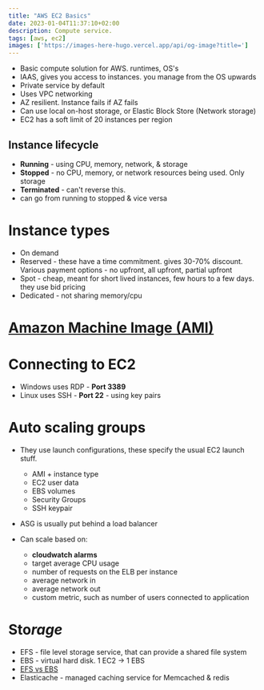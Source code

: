```yaml
---
title: "AWS EC2 Basics"
date: 2023-01-04T11:37:10+02:00
description: Compute service.
tags: [aws, ec2]
images: ['https://images-here-hugo.vercel.app/api/og-image?title=']
---
```


- Basic compute solution for AWS. runtimes, OS's
- IAAS, gives you access to instances. you manage from the OS upwards
- Private service by default
- Uses VPC networking
- AZ resilient. Instance fails if AZ fails
- Can use local on-host storage, or Elastic Block Store (Network storage)
- EC2 has a soft limit of 20 instances per region

## Instance lifecycle

- **Running** - using CPU, memory, network, & storage
- **Stopped** - no CPU, memory, or network resources being used. Only storage
- **Terminated** - can't reverse this.
- can go from running to stopped & vice versa

# Instance types

- On demand
- Reserved - these have a time commitment. gives 30-70% discount. Various payment options - no upfront, all upfront, partial upfront
- Spot - cheap, meant for short lived instances, few hours to a few days. they use bid pricing
- Dedicated - not sharing memory/cpu

# [Amazon Machine Image (AMI)](https://docs.aws.amazon.com/AWSEC2/latest/UserGuide/AMIs.html)

# Connecting to EC2

- Windows uses RDP - **Port 3389**
- Linux uses SSH - **Port 22** - using key pairs

# Auto scaling groups

- They use launch configurations, these specify the usual EC2 launch stuff.
  - AMI + instance type
  - EC2 user data
  - EBS volumes
  - Security Groups
  - SSH keypair

- ASG is usually put behind a load balancer
- Can scale based on:
  - **cloudwatch alarms**
  - target average CPU usage
  - number of requests on the ELB per instance
  - average network in
  - average network out
  - custom metric, such as number of users connected to application

# Sto*rage*

- EFS - file level storage service, that can provide a shared file system
- EBS - virtual hard disk. 1 EC2 -> 1 EBS
- [EFS vs EBS](https://www.geeksforgeeks.org/difference-between-amazon-ebs-and-amazon-efs/)
- Elasticache - managed caching service for Memcached & redis
